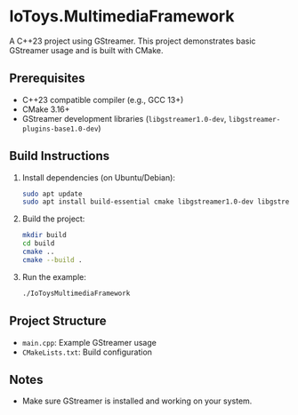 # IoToys.MultimediaFramework

A C++23 project using GStreamer. This project demonstrates basic GStreamer usage and is built with CMake.

## Prerequisites
- C++23 compatible compiler (e.g., GCC 13+)
- CMake 3.16+
- GStreamer development libraries (`libgstreamer1.0-dev`, `libgstreamer-plugins-base1.0-dev`)

## Build Instructions

1. Install dependencies (on Ubuntu/Debian):
   ```bash
   sudo apt update
   sudo apt install build-essential cmake libgstreamer1.0-dev libgstreamer-plugins-base1.0-dev
   ```

2. Build the project:
   ```bash
   mkdir build
   cd build
   cmake ..
   cmake --build .
   ```

3. Run the example:
   ```bash
   ./IoToysMultimediaFramework
   ```

## Project Structure
- `main.cpp`: Example GStreamer usage
- `CMakeLists.txt`: Build configuration

## Notes
- Make sure GStreamer is installed and working on your system.
